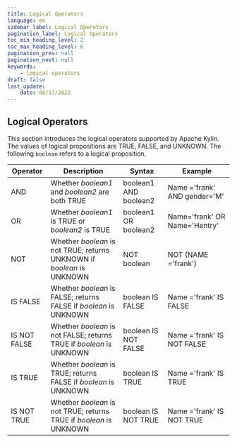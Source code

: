 ```yaml
---
title: Logical Operators
language: en
sidebar_label: Logical Operators
pagination_label: Logical Operators
toc_min_heading_level: 2
toc_max_heading_level: 6
pagination_prev: null
pagination_next: null
keywords:
    - logical operators
draft: false
last_update:
    date: 08/17/2022
---
```



## Logical Operators

This section introduces the logical operators supported by Apache Kylin. The values of logical propositions are TRUE, FALSE, and UNKNOWN. The following `boolean` refers to a logical proposition.

| Operator     | Description                               | Syntax                | Example                       |
| ------------ | ---------------------------------------- | --------------------- | ----------------------------- |
| AND          | Whether *boolean1* and *boolean2* are both TRUE | boolean1 AND boolean2 | Name ='frank' AND gender='M'  |
| OR           | Whether *boolean1* is TRUE or *boolean2* is TRUE | boolean1 OR boolean2  | Name='frank' OR Name='Hentry' |
| NOT          | Whether *boolean* is not TRUE; returns UNKNOWN if *boolean* is UNKNOWN | NOT boolean           | NOT (NAME ='frank')           |
| IS FALSE     | Whether *boolean* is FALSE; returns FALSE if *boolean* is UNKNOWN | boolean IS FALSE      | Name ='frank' IS FALSE        |
| IS NOT FALSE | Whether *boolean* is not FALSE; returns TRUE if *boolean* is UNKNOWN | boolean IS NOT FALSE  | Name ='frank' IS NOT FALSE    |
| IS TRUE      | Whether *boolean* is TRUE; returns FALSE if *boolean* is UNKNOWN | boolean IS TRUE       | Name ='frank' IS TRUE         |
| IS NOT TRUE  | Whether *boolean* is not TRUE; returns TRUE if *boolean* is UNKNOWN | boolean IS NOT TRUE   | Name ='frank' IS NOT TRUE     |

